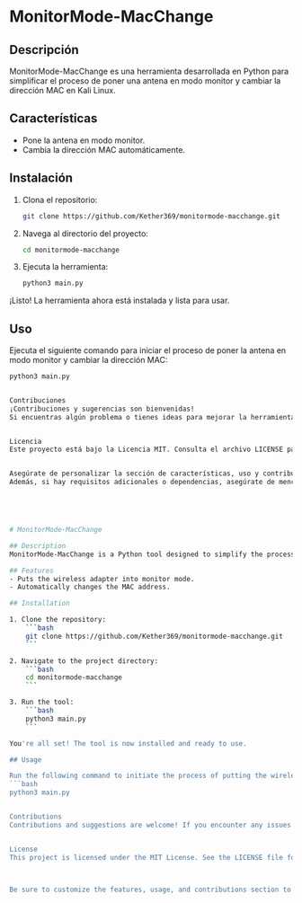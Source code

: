 # MonitorMode-MacChange

## Descripción
MonitorMode-MacChange es una herramienta desarrollada en Python para simplificar el proceso de poner una antena en modo monitor y cambiar la dirección MAC en Kali Linux.

## Características
- Pone la antena en modo monitor.
- Cambia la dirección MAC automáticamente.

## Instalación

1. Clona el repositorio:
    ```bash
    git clone https://github.com/Kether369/monitormode-macchange.git
    ```

2. Navega al directorio del proyecto:
    ```bash
    cd monitormode-macchange
    ```

3. Ejecuta la herramienta:
    ```bash
    python3 main.py
    ```

¡Listo! La herramienta ahora está instalada y lista para usar.

## Uso

Ejecuta el siguiente comando para iniciar el proceso de poner la antena en modo monitor y cambiar la dirección MAC:
```bash
python3 main.py


Contribuciones
¡Contribuciones y sugerencias son bienvenidas!
Si encuentras algún problema o tienes ideas para mejorar la herramienta, por favor, abre un problema o envía una solicitud de extracción.


Licencia
Este proyecto está bajo la Licencia MIT. Consulta el archivo LICENSE para más detalles.


Asegúrate de personalizar la sección de características, uso y contribuciones según las funciones específicas de tu herramienta.
Además, si hay requisitos adicionales o dependencias, asegúrate de mencionarlos en el README.md para que los usuarios puedan instalarlos correctamente.





# MonitorMode-MacChange

## Description
MonitorMode-MacChange is a Python tool designed to simplify the process of putting a wireless adapter into monitor mode and changing the MAC address in Kali Linux.

## Features
- Puts the wireless adapter into monitor mode.
- Automatically changes the MAC address.

## Installation

1. Clone the repository:
    ```bash
    git clone https://github.com/Kether369/monitormode-macchange.git
    ```

2. Navigate to the project directory:
    ```bash
    cd monitormode-macchange
    ```

3. Run the tool:
    ```bash
    python3 main.py
    ```

You're all set! The tool is now installed and ready to use.

## Usage

Run the following command to initiate the process of putting the wireless adapter into monitor mode and changing the MAC address:
```bash
python3 main.py


Contributions
Contributions and suggestions are welcome! If you encounter any issues or have ideas to improve the tool, please open an issue or submit a pull request.


License
This project is licensed under the MIT License. See the LICENSE file for more details.



Be sure to customize the features, usage, and contributions section to the specific functions of your tool. Also, if there are additional requirements or dependencies, be sure to mention them in the README.md so that users can install them correctly.
